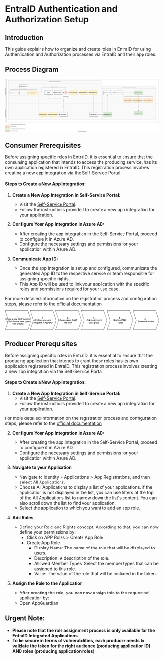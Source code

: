 # EntraID Authentication and Authorization Setup

## Introduction

This guide explains how to organize and create roles in EntraID for using Authentication and Authorization processes via EntraID and their app roles.

## Process Diagram

![OverallAuthProcess.svg](doc%2FOverallAuthProcess.svg)

## Consumer Prerequisites

Before assigning specific roles in EntraID, it is essential to ensure that the consuming application that intends to access the producing service, has its own application registered in EntraID. This registration process involves creating a new app integration via the Self-Service Portal.

#### Steps to Create a New App Integration:

1. **Create a New App Integration in Self-Service Portal:**
    - Visit the [Self-Service Portal](https://myadpro-services.siemens.com/applications).
    - Follow the instructions provided to create a new app integration for your application.


2. **Configure Your App Integration in Azure AD:**
    - After creating the app integration in the Self-Service Portal, proceed to configure it in Azure AD.
    - Configure the necessary settings and permissions for your application within Azure AD.


3. **Communicate App ID:**
    - Once the app integration is set up and configured, communicate the generated App ID to the respective service or team responsible for assigning specific rights.
    - This App ID will be used to link your application with the specific roles and permissions required for your use case.

For more detailed information on the registration process and configuration steps, please refer to the [official documentation](https://wiki.siemens.com/pages/viewpage.action?pageId=386471116).

![ConsumerPreparationProcess.png](doc%2FConsumerPreparationProcess.png)

## Producer Prerequisites

Before assigning specific roles in EntraID, it is essential to ensure that the producing application that intends to grant these roles has its own application registered in EntraID. This registration process involves creating a new app integration via the Self-Service Portal.

#### Steps to Create a New App Integration:

1. **Create a New App Integration in Self-Service Portal:**
   - Visit the [Self-Service Portal](https://myadpro-services.siemens.com/applications).
   - Follow the instructions provided to create a new app integration for your application.

For more detailed information on the registration process and configuration steps, please refer to the [official documentation](https://wiki.siemens.com/pages/viewpage.action?pageId=386471116).

2. **Configure Your App Integration in Azure AD:**
   - After creating the app integration in the Self-Service Portal, proceed to configure it in Azure AD.
   - Configure the necessary settings and permissions for your application within Azure AD.


3. **Navigate to your Application** 
   - Navigate to Identity > Applications > App Registrations, and then select All Applications.
   - Choose All Applications to display a list of your applications. If the application is not displayed in the list, you can use filters at the top of the All Applications list to narrow down the list's content. You can also scroll down the list to find your application. 
   - Select the application to which you want to add an app role.

   
4. **Add Roles**
   - Define your Role and Rights concept. According to that, you can now define your permissions by: 
     - Click on APP Roles > Create App Role
     - Create App Role
       - Display Name: The name of the role that will be displayed to users.
       - Description: A description of the role.
       - Allowed Member Types: Select the member types that can be assigned to this role.
       - Value: The value of the role that will be included in the token.

       
5. **Assign the Role to the Application**
   - After creating the role, you can now assign this to the requested application by: 
   - Open AppGuardian 

## Urgent Note:
- **Please note that the role assignment process is only available for the EntraID Integrated Applications.**
- **To be secure in terms of vulnerabilities, each producer needs to validate the token for the right audience (producing application ID) AND roles (producing application roles)**